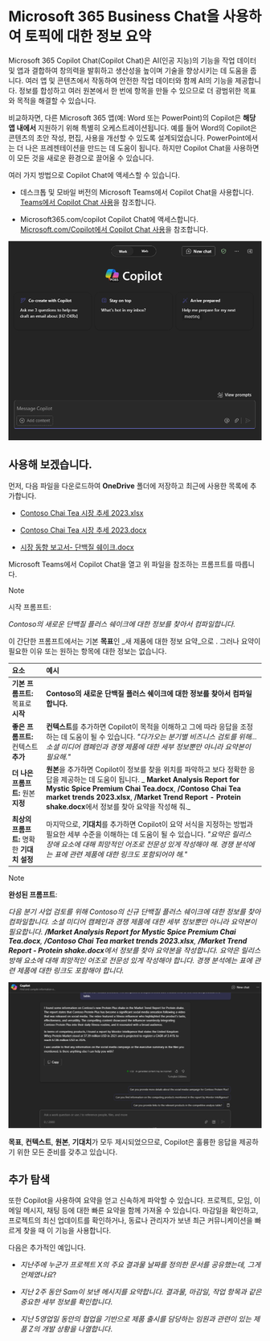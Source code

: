 # Microsoft 365 Business Chat을 사용하여 토픽에 대한 정보 요약

Microsoft 365 Copilot Chat(Copilot Chat)은 AI(인공 지능)의 기능을 작업 데이터 및 앱과 결합하여 창의력을 발휘하고 생산성을 높이며 기술을 향상시키는 데 도움을 줍니다. 여러 앱 및 콘텐츠에서 작동하여 안전한 작업 데이터와 함께 AI의 기능을 제공합니다. 정보를 합성하고 여러 원본에서 한 번에 항목을 만들 수 있으므로 더 광범위한 목표와 목적을 해결할 수 있습니다.

비교하자면, 다른 Microsoft 365 앱(예: Word 또는 PowerPoint)의 Copilot은 **해당 앱 내에서** 지원하기 위해 특별히 오케스트레이션됩니다. 예를 들어 Word의 Copilot은 콘텐츠의 초안 작성, 편집, 사용을 개선할 수 있도록 설계되었습니다. PowerPoint에서는 더 나은 프레젠테이션을 만드는 데 도움이 됩니다. 하지만 Copilot Chat을 사용하면 이 모든 것을 새로운 환경으로 끌어올 수 있습니다.

여러 가지 방법으로 Copilot Chat에 액세스할 수 있습니다.

- 데스크톱 및 모바일 버전의 Microsoft Teams에서 Copilot Chat을 사용합니다. [Teams에서 Copilot Chat 사용](https://support.microsoft.com/topic/open-microsoft-365-chat-in-teams-c6de0a62-4f9e-479d-b5f2-af036e342181)을 참조합니다.

- Microsoft365.com/copilot Copilot Chat에 액세스합니다. [Microsoft.com/Copilot에서 Copilot Chat 사용](https://support.microsoft.com/topic/use-microsoft-365-chat-at-microsoft365-com-or-in-the-microsoft-365-office-app-4a2538f9-962f-4c7c-a368-f6006bc13d6f)을 참조합니다.

![Teams의 Copilot Chat 환경 스크린샷](../media/summarize_copilot-chat-experience-teams.png)

## 사용해 보겠습니다.

먼저, 다음 파일을 다운로드하여 **OneDrive** 폴더에 저장하고 최근에 사용한 목록에 추가합니다.

- [Contoso Chai Tea 시장 추세 2023.xlsx](https://go.microsoft.com/fwlink/?linkid=2268822)

- [Contoso Chai Tea 시장 추세 2023.docx](https://go.microsoft.com/fwlink/?linkid=2269122)

- [시장 동향 보고서- 단백질 쉐이크.docx](https://go.microsoft.com/fwlink/?linkid=2268827)

Microsoft Teams에서 Copilot Chat을 열고 위 파일을 참조하는 프롬프트를 따릅니다.

> [!NOTE]
> 시작 프롬프트:
>
> _Contoso의 새로운 단백질 플러스 쉐이크에 대한 정보를 찾아서 컴파일합니다._

이 간단한 프롬프트에서는 기본 **목표**인 _새 제품에 대한 정보 요약_으로 . 그러나 요약이 필요한 이유 또는 원하는 항목에 대한 정보는 없습니다.

| 요소 | 예시 |
| :------ | :------- |
| **기본 프롬프트:** 목표로 **시작** | **Contoso의 새로운 단백질 플러스 쉐이크에 대한 정보를 찾아서 컴파일합니다.** |
| **좋은 프롬프트:** 컨텍스트 **추가** | **컨텍스트**를 추가하면 Copilot이 목적을 이해하고 그에 따라 응답을 조정하는 데 도움이 될 수 있습니다. _"다가오는 분기별 비즈니스 검토를 위해... 소셜 미디어 캠페인과 경쟁 제품에 대한 세부 정보뿐만 아니라 요약본이 필요해."_ |
| **더 나은 프롬프트:** 원본 **지정** | **원본**을 추가하면 Copilot이 정보를 찾을 위치를 파악하고 보다 정확한 응답을 제공하는 데 도움이 됩니다. _ **Market Analysis Report for Mystic Spice Premium Chai Tea.docx**, **/Contoso Chai Tea market trends 2023.xlsx**, **/Market Trend Report - Protein shake.docx**에서 정보를 찾아 요약을 작성해 줘._ |
| **최상의 프롬프트:** 명확한 **기대치 설정** | 마지막으로, **기대치**를 추가하면 Copilot이 요약 서식을 지정하는 방법과 필요한 세부 수준을 이해하는 데 도움이 될 수 있습니다. _"요약은 릴리스 장애 요소에 대해 희망적인 어조로 전문성 있게 작성해야 해. 경쟁 분석에는 표에 관련 제품에 대한 링크도 포함되어야 해."_ |

> [!NOTE]
> **완성된 프롬프트**:
>
> _다음 분기 사업 검토를 위해 Contoso의 신규 단백질 플러스 쉐이크에 대한 정보를 찾아 컴파일합니다. 소셜 미디어 캠페인과 경쟁 제품에 대한 세부 정보뿐만 아니라 요약본이 필요합니다. **/Market Analysis Report for Mystic Spice Premium Chai Tea.docx**, **/Contoso Chai Tea market trends 2023.xlsx**, **/Market Trend Report - Protein shake.docx**에서 정보를 찾아 요약본을 작성합니다. 요약은 릴리스 방해 요소에 대해 희망적인 어조로 전문성 있게 작성해야 합니다. 경쟁 분석에는 표에 관련 제품에 대한 링크도 포함해야 합니다._

![Teams에서 Copilot chat 환경을 사용하여 만든 프롬프트 결과 스크린샷. ](../media/summarize_copilot-chat-results-teams.png)

**목표**, **컨텍스트**, **원본**, **기대치**가 모두 제시되었으므로, Copilot은 훌륭한 응답을 제공하기 위한 모든 준비를 갖추고 있습니다.

## 추가 탐색

또한 Copilot을 사용하여 요약을 얻고 신속하게 파악할 수 있습니다. 프로젝트, 모임, 이메일 메시지, 채팅 등에 대한 빠른 요약을 함께 가져올 수 있습니다. 마감일을 확인하고, 프로젝트의 최신 업데이트를 확인하거나, 동료나 관리자가 보낸 최근 커뮤니케이션을 빠르게 찾을 때 이 기능을 사용합니다.

다음은 추가적인 예입니다.

- _지난주에 누군가 프로젝트 X의 주요 결과물 날짜를 정의한 문서를 공유했는데, 그게 언제였나요_?

- _지난 2주 동안 Sam이 보낸 메시지를 요약합니다. 결과물, 마감일, 작업 항목과 같은 중요한 세부 정보를 확인합니다_.

- _지난 5영업일 동안의 협업을 기반으로 제품 출시를 담당하는 임원과 관련이 있는 제품 Z의 개발 상황을 나열합니다_.
